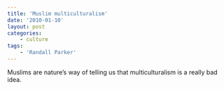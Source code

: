 ```yaml
---
title: 'Muslim multiculturalism'
date: '2010-01-10'
layout: post
categories:
    - culture
tags:
    - 'Randall Parker'
---
```


Muslims are nature’s way of telling us that multiculturalism is a really bad idea.
